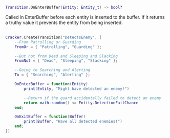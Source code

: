 ```lua
Transition.OnEnterBuffer(Entity: Entity_t) -> bool?
```
Called in EnterBuffer before each entity is inserted to the buffer. If it returns a truthy value it prevents the entity from being inserted.
<br /><br />

```lua
Cracker.CreateTransition("DetectsEnemy", {
    --From Patrolling or Guarding
    FromOr = { "Patrolling", "Guarding" };

    --But not from Dead and Sleeping and Slacking
    FromNot = { "Dead", "Sleeping", "Slacking" };

    --Going to Searching and Alerting
    To = { "Searching", "Alerting" };

    OnEnterBuffer = function(Entity)
        print(Entity, "Might have detected an enemy!")

        --Return if the guard accidentally failed to detect an enemy
        return math.random() <= Entity.DetectionFailChance
    end;

    OnExitBuffer = function(Buffer)
        print(Buffer, "Have all detected enemies!")
    end;
})
```